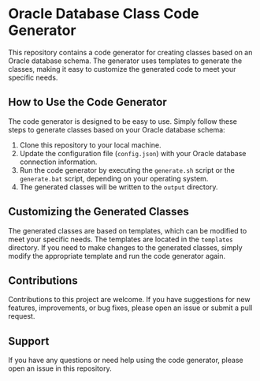 <!-- Oracle Database Class Code Generator -->

# Oracle Database Class Code Generator

<!-- This repository contains a code generator for creating classes based on an Oracle database schema. -->
This repository contains a code generator for creating classes based on an Oracle database schema. The generator uses templates to generate the classes, making it easy to customize the generated code to meet your specific needs.

<!-- How to Use the Code Generator -->
## How to Use the Code Generator

The code generator is designed to be easy to use. Simply follow these steps to generate classes based on your Oracle database schema:

1. Clone this repository to your local machine.
2. Update the configuration file (`config.json`) with your Oracle database connection information.
3. Run the code generator by executing the `generate.sh` script or the `generate.bat` script, depending on your operating system.
4. The generated classes will be written to the `output` directory.

<!-- Customizing the Generated Classes -->
## Customizing the Generated Classes

The generated classes are based on templates, which can be modified to meet your specific needs. The templates are located in the `templates` directory. If you need to make changes to the generated classes, simply modify the appropriate template and run the code generator again.

<!-- Contributions -->
## Contributions

Contributions to this project are welcome. If you have suggestions for new features, improvements, or bug fixes, please open an issue or submit a pull request.

<!-- Support -->
## Support

If you have any questions or need help using the code generator, please open an issue in this repository.
